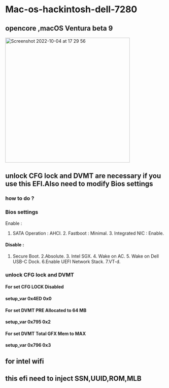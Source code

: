 # Mac-os-hackintosh-dell-7280
## opencore ,macOS Ventura beta 9
<img width="392" alt="Screenshot 2022-10-04 at 17 29 56" src="https://user-images.githubusercontent.com/52024444/193862158-7a3e44b8-56b4-40bf-81d5-2774ad8ce3c9.png">

## unlock CFG lock and DVMT are necessary if you use this EFI.Also need to modify Bios settings 
### how to do ?  
### Bios settings
Enable :
1. SATA Operation : AHCI.   2. Fastboot : Minimal.  3. Integrated NIC : Enable.
#### Disable :
1. Secure Boot.  2.Absolute.   3. Intel SGX.   4. Wake on AC.  5. Wake on Dell USB-C Dock.   6.Enable UEFI Network Stack.  7.VT-d. 

### unlock CFG lock and DVMT
#### For set CFG LOCK Disabled
#### setup_var 0x4ED 0x0

#### For set DVMT PRE Allocated to 64 MB
####  setup_var 0x795 0x2

#### For set DVMT Total GFX Mem to MAX
#### setup_var 0x796 0x3



## for intel wifi

## this efi need to inject SSN,UUID,ROM,MLB

